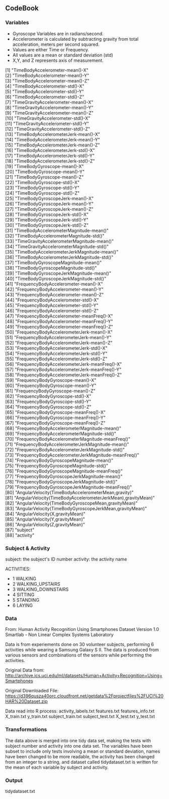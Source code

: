 ## CodeBook

### Variables
* Gyroscope Variables are in radians/second. 
* Accelerometer is calculated by subtracting gravity from total acceleration, meters per second squared.
* Values are either Time or Frequency.
* All values are a mean or standard deviation (std)
* X,Y, and Z represents axis of measurement. 

 [1] "TimeBodyAccelerometer-mean()-X"                             
 [2] "TimeBodyAccelerometer-mean()-Y"                             
 [3] "TimeBodyAccelerometer-mean()-Z"                             
 [4] "TimeBodyAccelerometer-std()-X"                              
 [5] "TimeBodyAccelerometer-std()-Y"                              
 [6] "TimeBodyAccelerometer-std()-Z"                              
 [7] "TimeGravityAccelerometer-mean()-X"                          
 [8] "TimeGravityAccelerometer-mean()-Y"                          
 [9] "TimeGravityAccelerometer-mean()-Z"                          
[10] "TimeGravityAccelerometer-std()-X"                           
[11] "TimeGravityAccelerometer-std()-Y"                           
[12] "TimeGravityAccelerometer-std()-Z"                           
[13] "TimeBodyAccelerometerJerk-mean()-X"                         
[14] "TimeBodyAccelerometerJerk-mean()-Y"                         
[15] "TimeBodyAccelerometerJerk-mean()-Z"                         
[16] "TimeBodyAccelerometerJerk-std()-X"                          
[17] "TimeBodyAccelerometerJerk-std()-Y"                          
[18] "TimeBodyAccelerometerJerk-std()-Z"                          
[19] "TimeBodyGyroscope-mean()-X"                                 
[20] "TimeBodyGyroscope-mean()-Y"                                 
[21] "TimeBodyGyroscope-mean()-Z"                                 
[22] "TimeBodyGyroscope-std()-X"                                  
[23] "TimeBodyGyroscope-std()-Y"                                  
[24] "TimeBodyGyroscope-std()-Z"                                  
[25] "TimeBodyGyroscopeJerk-mean()-X"                             
[26] "TimeBodyGyroscopeJerk-mean()-Y"                             
[27] "TimeBodyGyroscopeJerk-mean()-Z"                             
[28] "TimeBodyGyroscopeJerk-std()-X"                              
[29] "TimeBodyGyroscopeJerk-std()-Y"                              
[30] "TimeBodyGyroscopeJerk-std()-Z"                              
[31] "TimeBodyAccelerometerMagnitude-mean()"                      
[32] "TimeBodyAccelerometerMagnitude-std()"                       
[33] "TimeGravityAccelerometerMagnitude-mean()"                   
[34] "TimeGravityAccelerometerMagnitude-std()"                    
[35] "TimeBodyAccelerometerJerkMagnitude-mean()"                  
[36] "TimeBodyAccelerometerJerkMagnitude-std()"                   
[37] "TimeBodyGyroscopeMagnitude-mean()"                          
[38] "TimeBodyGyroscopeMagnitude-std()"                           
[39] "TimeBodyGyroscopeJerkMagnitude-mean()"                      
[40] "TimeBodyGyroscopeJerkMagnitude-std()"                       
[41] "FrequencyBodyAccelerometer-mean()-X"                        
[42] "FrequencyBodyAccelerometer-mean()-Y"                        
[43] "FrequencyBodyAccelerometer-mean()-Z"                        
[44] "FrequencyBodyAccelerometer-std()-X"                         
[45] "FrequencyBodyAccelerometer-std()-Y"                         
[46] "FrequencyBodyAccelerometer-std()-Z"                         
[47] "FrequencyBodyAccelerometer-meanFreq()-X"                    
[48] "FrequencyBodyAccelerometer-meanFreq()-Y"                    
[49] "FrequencyBodyAccelerometer-meanFreq()-Z"                    
[50] "FrequencyBodyAccelerometerJerk-mean()-X"                    
[51] "FrequencyBodyAccelerometerJerk-mean()-Y"                    
[52] "FrequencyBodyAccelerometerJerk-mean()-Z"                    
[53] "FrequencyBodyAccelerometerJerk-std()-X"                     
[54] "FrequencyBodyAccelerometerJerk-std()-Y"                     
[55] "FrequencyBodyAccelerometerJerk-std()-Z"                     
[56] "FrequencyBodyAccelerometerJerk-meanFreq()-X"                
[57] "FrequencyBodyAccelerometerJerk-meanFreq()-Y"                
[58] "FrequencyBodyAccelerometerJerk-meanFreq()-Z"                
[59] "FrequencyBodyGyroscope-mean()-X"                            
[60] "FrequencyBodyGyroscope-mean()-Y"                            
[61] "FrequencyBodyGyroscope-mean()-Z"                            
[62] "FrequencyBodyGyroscope-std()-X"                             
[63] "FrequencyBodyGyroscope-std()-Y"                             
[64] "FrequencyBodyGyroscope-std()-Z"                             
[65] "FrequencyBodyGyroscope-meanFreq()-X"                        
[66] "FrequencyBodyGyroscope-meanFreq()-Y"                        
[67] "FrequencyBodyGyroscope-meanFreq()-Z"                        
[68] "FrequencyBodyAccelerometerMagnitude-mean()"                 
[69] "FrequencyBodyAccelerometerMagnitude-std()"                  
[70] "FrequencyBodyAccelerometerMagnitude-meanFreq()"             
[71] "FrequencyBodyAccelerometerJerkMagnitude-mean()"             
[72] "FrequencyBodyAccelerometerJerkMagnitude-std()"              
[73] "FrequencyBodyAccelerometerJerkMagnitude-meanFreq()"         
[74] "FrequencyBodyGyroscopeMagnitude-mean()"                     
[75] "FrequencyBodyGyroscopeMagnitude-std()"                      
[76] "FrequencyBodyGyroscopeMagnitude-meanFreq()"                 
[77] "FrequencyBodyGyroscopeJerkMagnitude-mean()"                 
[78] "FrequencyBodyGyroscopeJerkMagnitude-std()"                  
[79] "FrequencyBodyGyroscopeJerkMagnitude-meanFreq()"             
[80] "AngularVelocity(TimeBodyAccelerometerMean,gravity)"         
[81] "AngularVelocity(TimeBodyAccelerometerJerkMean),gravityMean)"
[82] "AngularVelocity(TimeBodyGyroscopeMean,gravityMean)"         
[83] "AngularVelocity(TimeBodyGyroscopeJerkMean,gravityMean)"     
[84] "AngularVelocity(X,gravityMean)"                             
[85] "AngularVelocity(Y,gravityMean)"                             
[86] "AngularVelocity(Z,gravityMean)"                             
[87] "subject"                                                    
[88] "activity"   

### Subject & Activity
subject: the subject's ID number
activity: the activity name

ACTIVITIES:
* 1 WALKING
* 2 WALKING_UPSTAIRS
* 3 WALKING_DOWNSTAIRS
* 4 SITTING
* 5 STANDING
* 6 LAYING

### Data
From:
Human Activity Recognition Using Smartphones Dataset
Version 1.0
Smartlab - Non Linear Complex Systems Laboratory

Data is from experiements done on 30 volunteer subjects, performing 6 activities while wearing a Samsung Galaxy S II. The data is produced from various sensors and combinations of the sensors while performing the activities. 

Original Data from:
http://archive.ics.uci.edu/ml/datasets/Human+Activity+Recognition+Using+Smartphones

Original Downloaded File: 
https://d396qusza40orc.cloudfront.net/getdata%2Fprojectfiles%2FUCI%20HAR%20Dataset.zip

Data read into R process:
activity_labels.txt
features.txt
features_info.txt
X_train.txt
y_train.txt
subject_train.txt
subject_test.txt
X_test.txt
y_test.txt

### Transformations

The data above is merged into one tidy data set, making the tests with subject number and activity into one data set. The variables have been subset to include only tests involving a mean or standard deviation, names have been changed to be more readable, the activity has been changed from an integer to a string, and dataset called tidydataset.txt is written for the mean of each variable by subject and activity.   

### Output
tidydataset.txt


